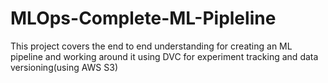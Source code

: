 # MLOps-Complete-ML-Pipleline
This project covers the end to end understanding for creating an ML pipeline and working around it using DVC for experiment tracking and data versioning(using AWS S3)